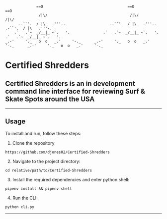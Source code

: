                   ==O                                      ==O                                     ==O
                   /|\/                                     /|\/                                    /|\/
          .-``'.  / |\   .'''-.                    .-``'.  / |\   .'''-.                   .-``'.  / |\   .'''-.
        .`   .`~  _/__|_ ~`.   '.               .`   .`~  _/__|_ ~`.   '.               .`   .`~  _/__|_ ~`.   '.   
    _.-'     '._   o  o   _.'     '-._      _.-'     '._   o  o   _.'     '-._      _.-'     '._   o  o   _.'     '-._             
# Certified Shredders
## Certified Shredders is an in development command line interface for reviewing Surf & Skate Spots around the USA

---

## Usage

To install and run, follow these steps:
1. Clone the repository
``` 
https://github.com/djones02/Certified-Shredders
```
2. Navigate to the project directory:
```
cd relative/path/to/Certified-Shredders
```
3. Install the required dependencies and enter python shell:
```
pipenv install && pipenv shell
```
4. Run the CLI:
```
python cli.py
```
---

